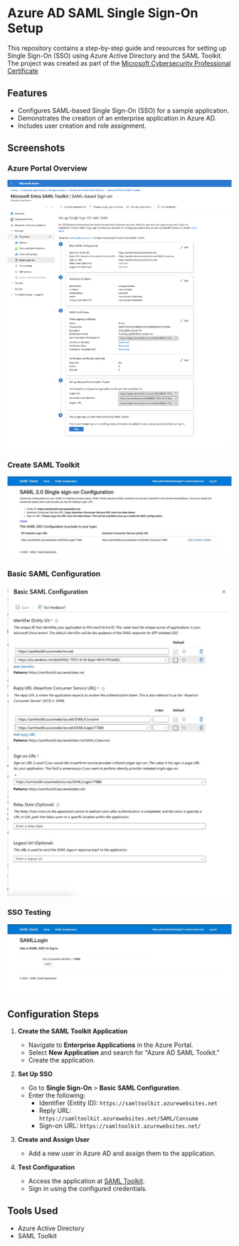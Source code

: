 # Azure AD SAML Single Sign-On Setup

This repository contains a step-by-step guide and resources for setting up Single Sign-On (SSO) using Azure Active Directory and the SAML Toolkit. The project was created as part of the <a href="https://www.coursera.org/professional-certificates/microsoft-cybersecurity-analyst"> Microsoft Cybersecurity Professional Certificate</a>

## Features
- Configures SAML-based Single Sign-On (SSO) for a sample application.
- Demonstrates the creation of an enterprise application in Azure AD.
- Includes user creation and role assignment.

## Screenshots
### Azure Portal Overview
<img src="https://github.com/harshitgarg-cs/Azure-Active-Directory/blob/main/images/1.png" alt="Azure Portal Overview">

### Create SAML Toolkit
<img src="https://github.com/harshitgarg-cs/Azure-Active-Directory/blob/main/images/2.jpeg" alt="SAML Toolkit">

### Basic SAML Configuration
<img src="https://github.com/harshitgarg-cs/Azure-Active-Directory/blob/main/images/3.jpeg" alt="SAML Config">

### SSO Testing
<img src="https://github.com/harshitgarg-cs/Azure-Active-Directory/blob/main/images/4.jpeg" alt="SSO Test Successful">

## Configuration Steps
1. **Create the SAML Toolkit Application**
   - Navigate to **Enterprise Applications** in the Azure Portal.
   - Select **New Application** and search for "Azure AD SAML Toolkit."
   - Create the application.

2. **Set Up SSO**
   - Go to **Single Sign-On** > **Basic SAML Configuration**.
   - Enter the following:
     - Identifier (Entity ID): `https://samltoolkit.azurewebsites.net`
     - Reply URL: `https://samltoolkit.azurewebsites.net/SAML/Consume`
     - Sign-on URL: `https://samltoolkit.azurewebsites.net/`

3. **Create and Assign User**
   - Add a new user in Azure AD and assign them to the application.

4. **Test Configuration**
   - Access the application at [SAML Toolkit](https://samltoolkit.azurewebsites.net).
   - Sign in using the configured credentials.

## Tools Used
- Azure Active Directory
- SAML Toolkit
